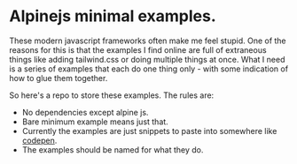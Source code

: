 # Alpinejs minimal examples.

These modern javascript frameworks often make me feel stupid.  One of the reasons for this is that the examples I find online are full of extraneous things like adding tailwind.css or doing multiple things at once.  What I need is a series of examples that each do one thing only - with some indication of how to glue them together.

So here's a repo to store these examples.  The rules are:

* No dependencies except alpine js.
* Bare minimum example means just that.
* Currently the examples are just snippets to paste into somewhere like [codepen](https://codepen.io/pen/).
* The examples should be named for what they do.